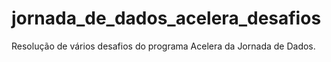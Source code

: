 # jornada_de_dados_acelera_desafios
Resolução de vários desafios do programa Acelera da Jornada de Dados.
